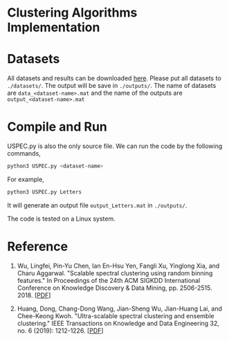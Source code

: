 # Clustering Algorithms Implementation

# Datasets

All datasets and results can be downloaded [here](https://www.dropbox.com/sh/fzbcjf7sb4zesjx/AABApeN8sryYH1eRtkBIUjZMa?dl=0). Please put all datasets to `./datasets/`. The output will be save in `./outputs/`. The name of datasets are `data_<dataset-name>.mat` and the name of the outputs are `output_<dataset-name>.mat`

# Compile and Run

USPEC.py is also the only source file. We can run the code by the following commands, 

```zsh
python3 USPEC.py <dataset-name>
```

For example,

```zsh
python3 USPEC.py Letters
```

It will generate an output file `output_Letters.mat` in `./outputs/`.

The code is tested on a Linux system.

# Reference

1. Wu, Lingfei, Pin-Yu Chen, Ian En-Hsu Yen, Fangli Xu, Yinglong Xia, and Charu Aggarwal. "Scalable spectral clustering using random binning features." In Proceedings of the 24th ACM SIGKDD International Conference on Knowledge Discovery & Data Mining, pp. 2506-2515. 2018. [[PDF](https://dl.acm.org/doi/pdf/10.1145/3219819.3220090)]

2. Huang, Dong, Chang-Dong Wang, Jian-Sheng Wu, Jian-Huang Lai, and Chee-Keong Kwoh. "Ultra-scalable spectral clustering and ensemble clustering." IEEE Transactions on Knowledge and Data Engineering 32, no. 6 (2019): 1212-1226. [[PDF](https://ieeexplore.ieee.org/iel7/69/4358933/08661522.pdf)]
